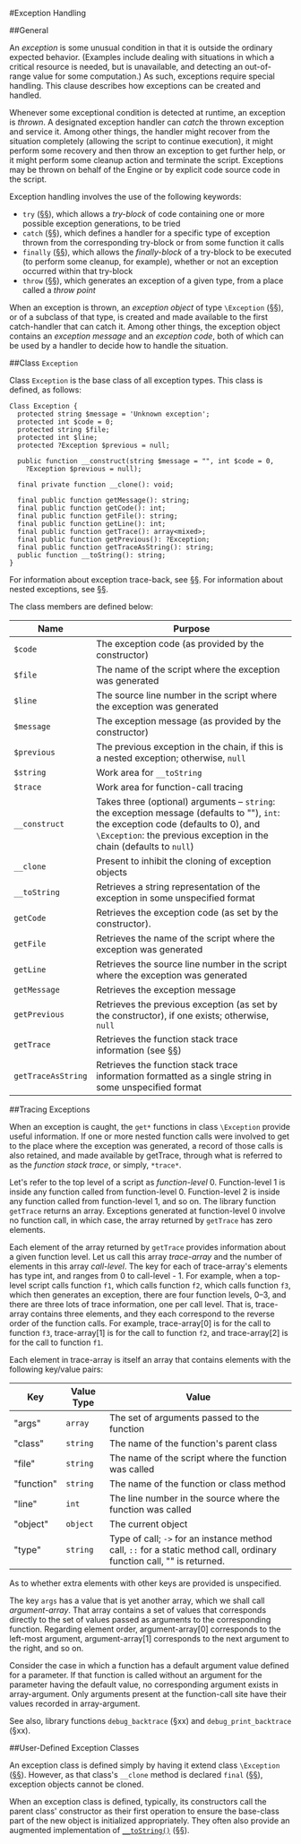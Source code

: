 #Exception Handling

##General

An *exception* is some unusual condition in that it is outside the
ordinary expected behavior. (Examples include dealing with situations in
which a critical resource is needed, but is unavailable, and detecting
an out-of-range value for some computation.) As such, exceptions require
special handling. This clause describes how exceptions can be created
and handled.

Whenever some exceptional condition is detected at runtime, an exception
is *thrown*. A designated exception handler can *catch* the thrown
exception and service it. Among other things, the handler might recover
from the situation completely (allowing the script to continue
execution), it might perform some recovery and then throw an exception
to get further help, or it might perform some cleanup action and
terminate the script. Exceptions may be thrown on behalf of the Engine
or by explicit code source code in the script.

Exception handling involves the use of the following keywords:

* `try` ([§§](11-statements.md#the-try-statement)), which allows a *try-block* of code containing one or more possible exception generations, to be tried
* `catch` ([§§](11-statements.md#the-try-statement)), which defines a handler for a specific type of exception thrown from the corresponding try-block or from some function it calls
* `finally` ([§§](11-statements.md#the-try-statement)), which allows the *finally-block* of a try-block to be executed (to perform some cleanup, for example), whether or not an exception occurred within that try-block
* `throw` ([§§](11-statements.md#the-throw-statement)), which generates an exception of a given type, from a place called a *throw point*

When an exception is thrown, an *exception object* of type `\Exception`
([§§](19-exception-handling.md#class-exception)), or of a subclass of that type, is created and made available to
the first catch-handler that can catch it. Among other things, the
exception object contains an *exception message* and an *exception
code*, both of which can be used by a handler to decide how to handle
the situation.

##Class `Exception`

Class `Exception` is the base class of all exception types. This class is
defined, as follows:

```Hack
Class Exception {
  protected string $message = 'Unknown exception';
  protected int $code = 0;
  protected string $file;
  protected int $line;
  protected ?Exception $previous = null;

  public function __construct(string $message = "", int $code = 0,
    ?Exception $previous = null);

  final private function __clone(): void;

  final public function getMessage(): string;
  final public function getCode(): int;
  final public function getFile(): string;
  final public function getLine(): int;
  final public function getTrace(): array<mixed>;
  final public function getPrevious(): ?Exception;
  final public function getTraceAsString(): string;
  public function __toString(): string;
}
```

For information about exception trace-back, see [§§](19-exception-handling.md#tracing-exceptions). For information
about nested exceptions, see [§§](19-exception-handling.md#tracing-exceptions). 

The class members are defined below:

Name	| Purpose
----    | -------
`$code`	| The exception code (as provided by the constructor)
`$file`	| The name of the script where the exception was generated
`$line`	| The source line number in the script where the exception was generated
`$message`	| The exception message (as provided by the constructor)
`$previous`	| The previous exception in the chain, if this is a nested exception; otherwise, `null`
`$string`	| Work area for `__toString`
`$trace`	| Work area for function-call tracing
`__construct`	| Takes three (optional) arguments – `string`: the exception message (defaults to ""), `int`: the exception code (defaults to 0), and `\Exception`: the previous exception in the chain (defaults to `null`)
`__clone`	| Present to inhibit the cloning of exception objects
`__toString`	| Retrieves a string representation of the exception in some unspecified format
`getCode`	| Retrieves the exception code (as set by the constructor).
`getFile`	| Retrieves the name of the script where the exception was generated
`getLine`	| Retrieves the source line number in the script where the exception was generated
`getMessage`	| Retrieves the exception message
`getPrevious`	| Retrieves the previous exception (as set by the constructor), if one exists; otherwise, `null`
`getTrace`	| Retrieves the function stack trace information (see [§§](19-exception-handling.md#tracing-exceptions))
`getTraceAsString`	| Retrieves the function stack trace information formatted as a single string in some unspecified format

##Tracing Exceptions

When an exception is caught, the `get*` functions in class `\Exception`
provide useful information. If one or more nested function calls were
involved to get to the place where the exception was generated, a record
of those calls is also retained, and made available by getTrace, through
what is referred to as the *function stack trace*, or simply, `*trace*`.

Let's refer to the top level of a script as *function-level* 0.
Function-level 1 is inside any function called from function-level 0.
Function-level 2 is inside any function called from function-level 1,
and so on. The library function `getTrace` returns an array. Exceptions
generated at function-level 0 involve no function call, in which case,
the array returned by `getTrace` has zero elements.

Each element of the array returned by `getTrace` provides information
about a given function level. Let us call this array *trace-array* and
the number of elements in this array *call-level*. The key for each of
trace-array's elements has type int, and ranges from 0 to
call-level - 1. For example, when a top-level script calls function `f1`,
which calls function `f2`, which calls function `f3`, which then generates
an exception, there are four function levels, 0–3, and there are three
lots of trace information, one per call level. That is, trace-array
contains three elements, and they each correspond to the reverse order
of the function calls. For example, trace-array[0] is for the call to
function `f3`, trace-array[1] is for the call to function `f2`, and
trace-array[2] is for the call to function `f1`.

Each element in trace-array is itself an array that contains elements
with the following key/value pairs:

Key	| Value Type	| Value
--- | ----------    | -----
"args"	| `array`	| The set of arguments passed to the function
"class"	| `string` |	The name of the function's parent class
"file"	| `string` |	The name of the script where the function was called
"function"	| `string` |	The name of the function or class method
"line"	| `int` |	The line number in the source where the function was called
"object" |	`object` | The current object
"type"	| `string` |	Type of call; `->` for an instance method call, `::` for a static method call, ordinary function call, "" is returned.

As to whether extra elements with other keys are provided is
unspecified.

The key `args` has a value that is yet another array, which we shall
call *argument-array*. That array contains a set of values that
corresponds directly to the set of values passed as arguments to the
corresponding function. Regarding element order, argument-array[0]
corresponds to the left-most argument, argument-array[1] corresponds to
the next argument to the right, and so on.

Consider the case in which a function has a default argument value
defined for a parameter. If that function is called without an argument
for the parameter having the default value, no corresponding argument
exists in array-argument. Only arguments present at the function-call
site have their values recorded in array-argument. 

See also, library functions `debug_backtrace` (§xx) and
`debug_print_backtrace` (§xx).

##User-Defined Exception Classes

An exception class is defined simply by having it extend class `\Exception`
([§§](19-exception-handling.md#class-exception)). However, as that class's `__clone` method is declared `final`
([§§](16-classes.md#methods)), exception objects cannot be cloned.

When an exception class is defined, typically, its constructors call the
parent class' constructor as their first operation to ensure the
base-class part of the new object is initialized appropriately. They
often also provide an augmented implementation of
[`__toString()`](http://docs.hhvm.com/manual/en/language.oop5.magic.php)
([§§](16-classes.md#method-__tostring)).


